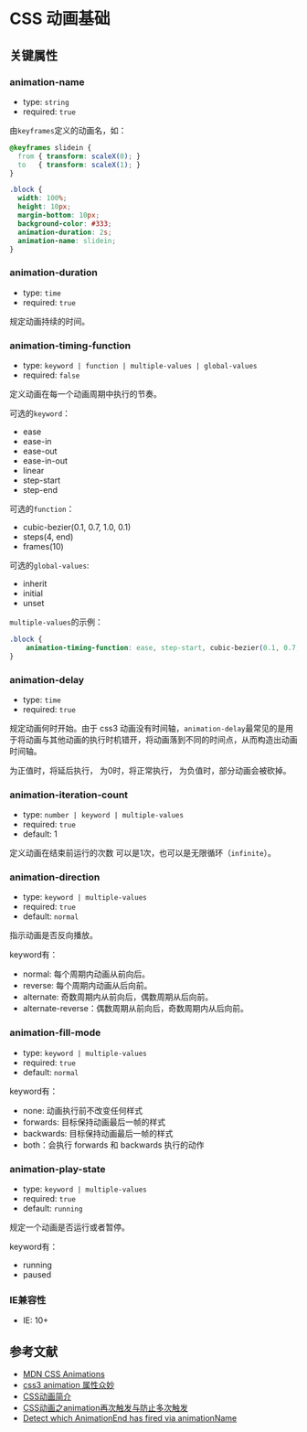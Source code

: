 # CSS 动画基础

## 关键属性

### animation-name
  
- type: `string`
- required: `true`

由`keyframes`定义的动画名，如：

```css
@keyframes slidein {
  from { transform: scaleX(0); }
  to   { transform: scaleX(1); }
}

.block {
  width: 100%;
  height: 10px;
  margin-bottom: 10px;
  background-color: #333;
  animation-duration: 2s;
  animation-name: slidein;
}
```

### animation-duration

- type: `time`
- required: `true`

规定动画持续的时间。

### animation-timing-function

- type: `keyword | function | multiple-values | global-values`
- required: `false`

定义动画在每一个动画周期中执行的节奏。

可选的`keyword`：

- ease
- ease-in
- ease-out
- ease-in-out
- linear
- step-start
- step-end

可选的`function`：

- cubic-bezier(0.1, 0.7, 1.0, 0.1)
- steps(4, end)
- frames(10)

可选的`global-values`:

- inherit
- initial
- unset

`multiple-values`的示例：

```css
.block {
    animation-timing-function: ease, step-start, cubic-bezier(0.1, 0.7, 1.0, 0.1);
}
```

### animation-delay

- type: `time`
- required: `true`

规定动画何时开始。由于 css3 动画没有时间轴，`animation-delay`最常见的是用于将动画与其他动画的执行时机错开，将动画落到不同的时间点，从而构造出动画时间轴。

为正值时，将延后执行，
为0时，将正常执行，
为负值时，部分动画会被砍掉。

### animation-iteration-count

- type: `number | keyword | multiple-values`
- required: `true`
- default: 1

定义动画在结束前运行的次数 可以是1次，也可以是无限循环（`infinite`）。

### animation-direction

- type: `keyword | multiple-values`
- required: `true`
- default: `normal`

指示动画是否反向播放。

keyword有：
  
  - normal: 每个周期内动画从前向后。
  - reverse: 每个周期内动画从后向前。
  - alternate: 奇数周期内从前向后，偶数周期从后向前。
  - alternate-reverse：偶数周期从前向后，奇数周期内从后向前。

### animation-fill-mode

- type: `keyword | multiple-values`
- required: `true`
- default: `normal`

keyword有：
  
  - none: 动画执行前不改变任何样式
  - forwards: 目标保持动画最后一帧的样式
  - backwards: 目标保持动画最后一帧的样式
  - both：会执行 forwards 和 backwards 执行的动作

### animation-play-state

- type: `keyword | multiple-values`
- required: `true`
- default: `running`

规定一个动画是否运行或者暂停。

keyword有：

  - running
  - paused


### IE兼容性

- IE: 10+


## 参考文献

- [MDN CSS Animations](https://developer.mozilla.org/zh-CN/docs/Web/CSS/CSS_Animations/Detecting_CSS_animation_support)
- [css3 animation 属性众妙](https://aotu.io/notes/2016/11/28/css3-animation-properties/index.html)
- [CSS动画简介](http://www.ruanyifeng.com/blog/2014/02/css_transition_and_animation.html)
- [CSS动画之animation再次触发与防止多次触发](https://www.jianshu.com/p/48f3b8344174)
- [Detect which AnimationEnd has fired via animationName](https://stackoverflow.com/questions/11619341/detect-which-animationend-has-fired-via-animationname)
